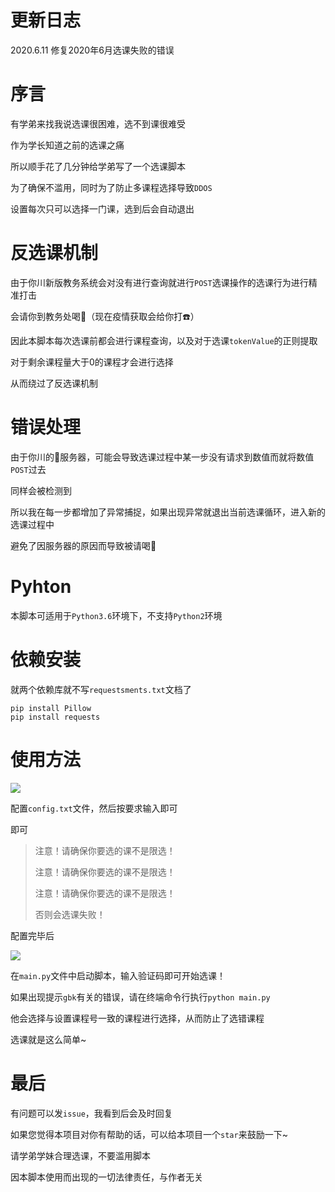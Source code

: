 # 更新日志

2020.6.11 修复2020年6月选课失败的错误


# 序言



有学弟来找我说选课很困难，选不到课很难受

作为学长知道之前的选课之痛

所以顺手花了几分钟给学弟写了一个选课脚本



为了确保不滥用，同时为了防止多课程选择导致`DDOS`

设置每次只可以选择一门课，选到后会自动退出



# 反选课机制

由于你川新版教务系统会对没有进行查询就进行`POST`选课操作的选课行为进行精准打击

会请你到教务处喝🍵（现在疫情获取会给你打☎️）

因此本脚本每次选课前都会进行课程查询，以及对于选课`tokenValue`的正则提取

对于剩余课程量大于0的课程才会进行选择

从而绕过了反选课机制



# 错误处理

由于你川的🥔服务器，可能会导致选课过程中某一步没有请求到数值而就将数值`POST`过去

同样会被检测到

所以我在每一步都增加了异常捕捉，如果出现异常就退出当前选课循环，进入新的选课过程中

避免了因服务器的原因而导致被请喝🍵



# Pyhton

本脚本可适用于`Python3.6`环境下，不支持`Python2`环境



# 依赖安装

就两个依赖库就不写`requestsments.txt`文档了

```shell
pip install Pillow
pip install requests
```



# 使用方法

![](https://a2u13-pic.oss-accelerate.aliyuncs.com/pic/20200611233420.png)

配置`config.txt`文件，然后按要求输入即可

即可

> 注意！请确保你要选的课不是限选！
>
> 注意！请确保你要选的课不是限选！
>
> 注意！请确保你要选的课不是限选！
>
> 否则会选课失败！

配置完毕后

![](https://a2u13-pic.oss-cn-chengdu.aliyuncs.com/pic/20200310164323.png)

在`main.py`文件中启动脚本，输入验证码即可开始选课！

如果出现提示`gbk`有关的错误，请在终端命令行执行`python main.py`

他会选择与设置课程号一致的课程进行选择，从而防止了选错课程

选课就是这么简单~



# 最后

有问题可以发`issue`，我看到后会及时回复

如果您觉得本项目对你有帮助的话，可以给本项目一个`star`来鼓励一下~



请学弟学妹合理选课，不要滥用脚本

因本脚本使用而出现的一切法律责任，与作者无关

